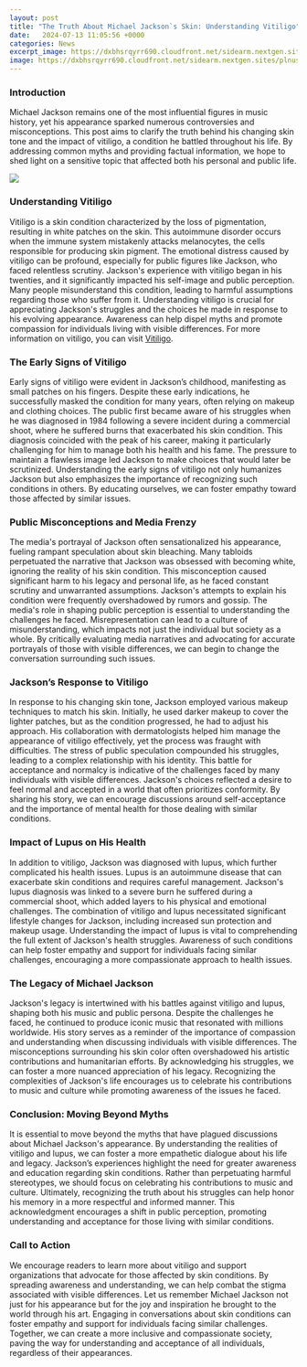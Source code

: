 ```yaml
---
layout: post
title: "The Truth About Michael Jackson`s Skin: Understanding Vitiligo"
date:   2024-07-13 11:05:56 +0000
categories: News
excerpt_image: https://dxbhsrqyrr690.cloudfront.net/sidearm.nextgen.sites/plnusealions.com/images/responsive_2023/default_image.png
image: https://dxbhsrqyrr690.cloudfront.net/sidearm.nextgen.sites/plnusealions.com/images/responsive_2023/default_image.png
---
```


### Introduction
Michael Jackson remains one of the most influential figures in music history, yet his appearance sparked numerous controversies and misconceptions. This post aims to clarify the truth behind his changing skin tone and the impact of vitiligo, a condition he battled throughout his life. By addressing common myths and providing factual information, we hope to shed light on a sensitive topic that affected both his personal and public life.

![](https://dxbhsrqyrr690.cloudfront.net/sidearm.nextgen.sites/plnusealions.com/images/responsive_2023/default_image.png)
### Understanding Vitiligo
Vitiligo is a skin condition characterized by the loss of pigmentation, resulting in white patches on the skin. This autoimmune disorder occurs when the immune system mistakenly attacks melanocytes, the cells responsible for producing skin pigment. The emotional distress caused by vitiligo can be profound, especially for public figures like Jackson, who faced relentless scrutiny. 
Jackson's experience with vitiligo began in his twenties, and it significantly impacted his self-image and public perception. Many people misunderstand this condition, leading to harmful assumptions regarding those who suffer from it. Understanding vitiligo is crucial for appreciating Jackson's struggles and the choices he made in response to his evolving appearance. Awareness can help dispel myths and promote compassion for individuals living with visible differences. For more information on vitiligo, you can visit [Vitiligo](https://fr.edu.vn/en/Vitiligo).
### The Early Signs of Vitiligo
Early signs of vitiligo were evident in Jackson’s childhood, manifesting as small patches on his fingers. Despite these early indications, he successfully masked the condition for many years, often relying on makeup and clothing choices. The public first became aware of his struggles when he was diagnosed in 1984 following a severe incident during a commercial shoot, where he suffered burns that exacerbated his skin condition.
This diagnosis coincided with the peak of his career, making it particularly challenging for him to manage both his health and his fame. The pressure to maintain a flawless image led Jackson to make choices that would later be scrutinized. Understanding the early signs of vitiligo not only humanizes Jackson but also emphasizes the importance of recognizing such conditions in others. By educating ourselves, we can foster empathy toward those affected by similar issues.
### Public Misconceptions and Media Frenzy
The media's portrayal of Jackson often sensationalized his appearance, fueling rampant speculation about skin bleaching. Many tabloids perpetuated the narrative that Jackson was obsessed with becoming white, ignoring the reality of his skin condition. This misconception caused significant harm to his legacy and personal life, as he faced constant scrutiny and unwarranted assumptions.
Jackson's attempts to explain his condition were frequently overshadowed by rumors and gossip. The media's role in shaping public perception is essential to understanding the challenges he faced. Misrepresentation can lead to a culture of misunderstanding, which impacts not just the individual but society as a whole. By critically evaluating media narratives and advocating for accurate portrayals of those with visible differences, we can begin to change the conversation surrounding such issues.
### Jackson’s Response to Vitiligo
In response to his changing skin tone, Jackson employed various makeup techniques to match his skin. Initially, he used darker makeup to cover the lighter patches, but as the condition progressed, he had to adjust his approach. His collaboration with dermatologists helped him manage the appearance of vitiligo effectively, yet the process was fraught with difficulties.
The stress of public speculation compounded his struggles, leading to a complex relationship with his identity. This battle for acceptance and normalcy is indicative of the challenges faced by many individuals with visible differences. Jackson's choices reflected a desire to feel normal and accepted in a world that often prioritizes conformity. By sharing his story, we can encourage discussions around self-acceptance and the importance of mental health for those dealing with similar conditions.
### Impact of Lupus on His Health 
In addition to vitiligo, Jackson was diagnosed with lupus, which further complicated his health issues. Lupus is an autoimmune disease that can exacerbate skin conditions and requires careful management. Jackson's lupus diagnosis was linked to a severe burn he suffered during a commercial shoot, which added layers to his physical and emotional challenges.
The combination of vitiligo and lupus necessitated significant lifestyle changes for Jackson, including increased sun protection and makeup usage. Understanding the impact of lupus is vital to comprehending the full extent of Jackson's health struggles. Awareness of such conditions can help foster empathy and support for individuals facing similar challenges, encouraging a more compassionate approach to health issues.
### The Legacy of Michael Jackson
Jackson's legacy is intertwined with his battles against vitiligo and lupus, shaping both his music and public persona. Despite the challenges he faced, he continued to produce iconic music that resonated with millions worldwide. His story serves as a reminder of the importance of compassion and understanding when discussing individuals with visible differences.
The misconceptions surrounding his skin color often overshadowed his artistic contributions and humanitarian efforts. By acknowledging his struggles, we can foster a more nuanced appreciation of his legacy. Recognizing the complexities of Jackson's life encourages us to celebrate his contributions to music and culture while promoting awareness of the issues he faced.
### Conclusion: Moving Beyond Myths
It is essential to move beyond the myths that have plagued discussions about Michael Jackson's appearance. By understanding the realities of vitiligo and lupus, we can foster a more empathetic dialogue about his life and legacy. Jackson’s experiences highlight the need for greater awareness and education regarding skin conditions.
Rather than perpetuating harmful stereotypes, we should focus on celebrating his contributions to music and culture. Ultimately, recognizing the truth about his struggles can help honor his memory in a more respectful and informed manner. This acknowledgment encourages a shift in public perception, promoting understanding and acceptance for those living with similar conditions.
### Call to Action
We encourage readers to learn more about vitiligo and support organizations that advocate for those affected by skin conditions. By spreading awareness and understanding, we can help combat the stigma associated with visible differences. Let us remember Michael Jackson not just for his appearance but for the joy and inspiration he brought to the world through his art. 
Engaging in conversations about skin conditions can foster empathy and support for individuals facing similar challenges. Together, we can create a more inclusive and compassionate society, paving the way for understanding and acceptance of all individuals, regardless of their appearances.